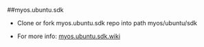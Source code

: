 ##myos.ubuntu.sdk

* Clone or fork myos.ubuntu.sdk repo into path myos/ubuntu/sdk

* For more info:
[myos.ubuntu.sdk.wiki](https://github.com/amraboelela/myos.ubuntu.sdk/wiki)
